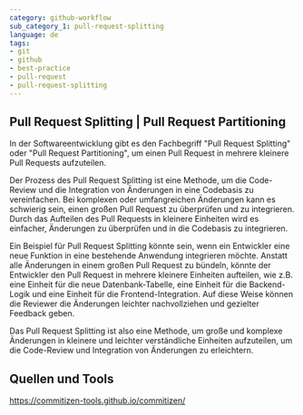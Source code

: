```yaml
---
category: github-workflow
sub_category_1: pull-request-splitting
language: de
tags:
- git
- github
- best-practice
- pull-request
- pull-request-splitting
---
```


## Pull Request Splitting | Pull Request Partitioning

In der Softwareentwicklung gibt es den Fachbegriff "Pull Request Splitting" oder "Pull Request Partitioning", um einen Pull Request in mehrere kleinere Pull Requests aufzuteilen.

Der Prozess des Pull Request Splitting ist eine Methode, um die Code-Review und die Integration von Änderungen in eine Codebasis zu vereinfachen. Bei komplexen oder umfangreichen Änderungen kann es schwierig sein, einen großen Pull Request zu überprüfen und zu integrieren. Durch das Aufteilen des Pull Requests in kleinere Einheiten wird es einfacher, Änderungen zu überprüfen und in die Codebasis zu integrieren.

Ein Beispiel für Pull Request Splitting könnte sein, wenn ein Entwickler eine neue Funktion in eine bestehende Anwendung integrieren möchte. Anstatt alle Änderungen in einem großen Pull Request zu bündeln, könnte der Entwickler den Pull Request in mehrere kleinere Einheiten aufteilen, wie z.B. eine Einheit für die neue Datenbank-Tabelle, eine Einheit für die Backend-Logik und eine Einheit für die Frontend-Integration. Auf diese Weise können die Reviewer die Änderungen leichter nachvollziehen und gezielter Feedback geben.

Das Pull Request Splitting ist also eine Methode, um große und komplexe Änderungen in kleinere und leichter verständliche Einheiten aufzuteilen, um die Code-Review und Integration von Änderungen zu erleichtern.

## Quellen und Tools

https://commitizen-tools.github.io/commitizen/
